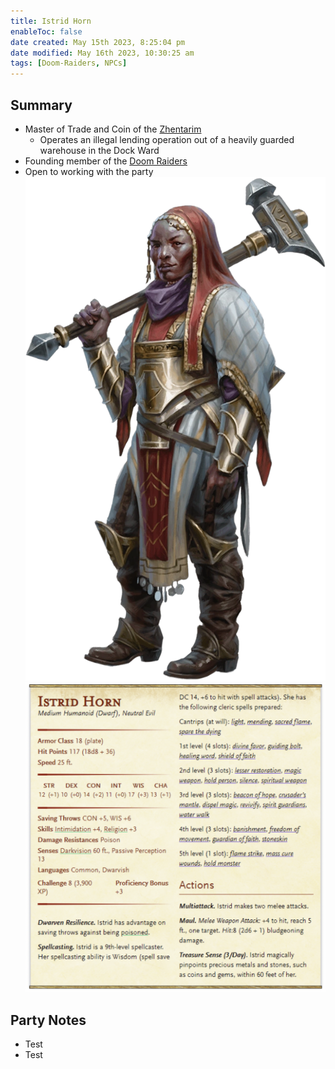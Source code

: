 ```yaml
---
title: Istrid Horn
enableToc: false
date created: May 15th 2023, 8:25:04 pm
date modified: May 16th 2023, 10:30:25 am
tags: [Doom-Raiders, NPCs]
---
```

## Summary
- Master of Trade and Coin of the [Zhentarim](Zhentarim.md)
	- Operates an illegal lending operation out of a heavily guarded warehouse in the Dock Ward
- Founding member of the [Doom Raiders](Factions/Doom%20Raiders.md)
- Open to working with the party
![Pasted image 20230515234842](attachments/Istrid.png)
![Pasted image 20230515235113](attachments/Istrid%20Statblock.png)

## Party Notes
- Test
- Test
